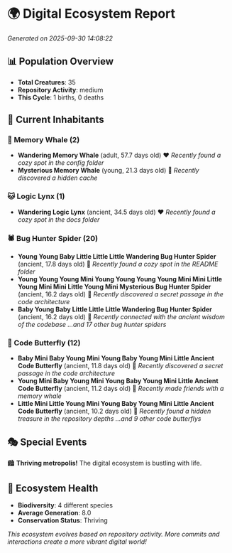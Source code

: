 # 🌍 Digital Ecosystem Report
*Generated on 2025-09-30 14:08:22*

## 📊 Population Overview
- **Total Creatures**: 35
- **Repository Activity**: medium
- **This Cycle**: 1 births, 0 deaths

## 👥 Current Inhabitants

### 🐋 Memory Whale (2)
- **Wandering Memory Whale** (adult, 57.7 days old) ❤️
  *Recently found a cozy spot in the config folder*
- **Mysterious Memory Whale** (young, 21.3 days old) 💚
  *Recently discovered a hidden cache*

### 🐱 Logic Lynx (1)
- **Wandering Logic Lynx** (ancient, 34.5 days old) ❤️
  *Recently found a cozy spot in the docs folder*

### 🕷️ Bug Hunter Spider (20)
- **Young Young Baby Little Little Little Wandering Bug Hunter Spider** (ancient, 17.8 days old) 💛
  *Recently found a cozy spot in the README folder*
- **Young Young Young Mini Young Young Young Young Mini Mini Little Young Mini Mini Little Young Mini Mysterious Bug Hunter Spider** (ancient, 16.2 days old) 💚
  *Recently discovered a secret passage in the code architecture*
- **Baby Young Baby Little Little Little Wandering Bug Hunter Spider** (ancient, 16.2 days old) 💚
  *Recently connected with the ancient wisdom of the codebase*
  *...and 17 other bug hunter spiders*

### 🦋 Code Butterfly (12)
- **Baby Mini Baby Young Mini Young Baby Young Mini Little Ancient Code Butterfly** (ancient, 11.8 days old) 💚
  *Recently discovered a secret passage in the code architecture*
- **Young Mini Baby Young Mini Young Baby Young Mini Little Ancient Code Butterfly** (ancient, 11.2 days old) 💛
  *Recently made friends with a memory whale*
- **Little Mini Little Young Mini Young Baby Young Mini Little Ancient Code Butterfly** (ancient, 10.2 days old) 💚
  *Recently found a hidden treasure in the repository depths*
  *...and 9 other code butterflys*

## 🎭 Special Events

🏙️ **Thriving metropolis!** The digital ecosystem is bustling with life.

## 🔬 Ecosystem Health
- **Biodiversity**: 4 different species
- **Average Generation**: 8.0
- **Conservation Status**: Thriving

*This ecosystem evolves based on repository activity. More commits and interactions create a more vibrant digital world!*